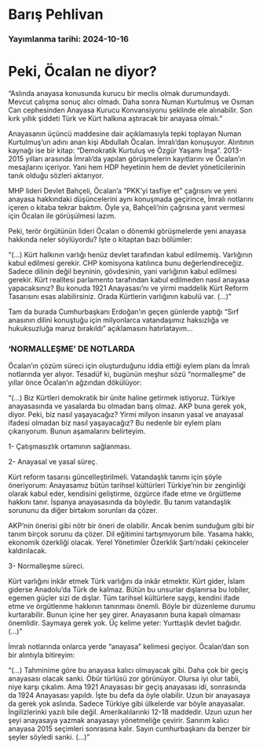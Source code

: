# Barış Pehlivan

### Yayımlanma tarihi: 2024-10-16

# Peki, Öcalan ne diyor?

“Aslında anayasa konusunda kurucu bir meclis olmak durumundaydı. Mevcut çalışma sonuç alıcı olmadı. Daha sonra Numan Kurtulmuş ve Osman Can cephesinden Anayasa Kurucu Konvansiyonu şeklinde ele alınabilir. Son kırk yıllık şiddeti Türk ve Kürt halkına aştıracak bir anayasa olmalı.”

Anayasanın üçüncü maddesine dair açıklamasıyla tepki toplayan Numan Kurtulmuş’un adını anan kişi Abdullah Öcalan. İmralı’dan konuşuyor. Alıntının kaynağı ise bir kitap: “Demokratik Kurtuluş ve Özgür Yaşamı İnşa”. 2013-2015 yılları arasında İmralı’da yapılan görüşmelerin kayıtlarını ve Öcalan’ın mesajlarını içeriyor. Yani hem HDP heyetinin hem de devlet yöneticilerinin tanık olduğu sözleri aktarıyor.

MHP lideri Devlet Bahçeli, Öcalan’a “PKK’yi tasfiye et” çağrısını ve yeni anayasa hakkındaki düşüncelerini aynı konuşmada geçirince, İmralı notlarını içeren o kitaba tekrar baktım. Öyle ya, Bahçeli’nin çağrısına yanıt vermesi için Öcalan ile görüşülmesi lazım.

Peki, terör örgütünün lideri Öcalan o dönemki görüşmelerde yeni anayasa hakkında neler söylüyordu? İşte o kitaptan bazı bölümler:

“(...) Kürt halkının varlığı henüz devlet tarafından kabul edilmemiş. Varlığının kabul edilmesi gerekir. CHP komisyona katılınca bunu değerlendireceğiz. Sadece dilinin değil beyninin, gövdesinin, yani varlığının kabul edilmesi gerekir. Kürt realitesi parlamento tarafından kabul edilmeden nasıl anayasa yapacaksınız? Bu konuda 1921 Anayasası’nı ve yirmi maddelik Kürt Reform Tasarısını esas alabilirsiniz. Orada Kürtlerin varlığının kabulü var. (...)”

Tam da burada Cumhurbaşkanı Erdoğan’ın geçen günlerde yaptığı “Sırf anasının dilini konuştuğu için milyonlarca vatandaşımız haksızlığa ve hukuksuzluğa maruz bırakıldı” açıklamasını hatırlatayım...


### ‘NORMALLEŞME’ DE NOTLARDA

Öcalan’ın çözüm süreci için oluşturduğunu iddia ettiği eylem planı da İmralı notlarında yer alıyor. Tesadüf ki, bugünün meşhur sözü “normalleşme” de yıllar önce Öcalan’ın ağzından dökülüyor:

“(...) Biz Kürtleri demokratik bir ünite haline getirmek istiyoruz. Türkiye anayasasında ve yasalarda bu olmadan barış olmaz. AKP buna gerek yok, diyor. Peki, biz nasıl yaşayacağız? Yirmi milyon insanın yasal ve anayasal ifadesi olmadan biz nasıl yaşayacağız? Bu nedenle bir eylem planı çıkarıyorum. Bunun aşamalarını belirteyim.

1- Çatışmasızlık ortamının sağlanması.

2- Anayasal ve yasal süreç.

Kürt reform tasarısı güncelleştirilmeli. Vatandaşlık tanımı için şöyle öneriyorum: Anayasamız bütün tarihsel kültürleri Türkiye’nin bir zenginliği olarak kabul eder, kendisini geliştirme, özgürce ifade etme ve örgütleme hakkını tanır. İspanya anayasasında da böyledir. Bu tanım vatandaşlık sorununu da diğer birtakım sorunları da çözer.

AKP’nin önerisi gibi nötr bir öneri de olabilir. Ancak benim sunduğum gibi bir tanım birçok sorunu da çözer. Dil eğitimini tartışmıyorum bile. Yasama hakkı, ekonomik özerkliği olacak. Yerel Yönetimler Özerklik Şartı’ndaki çekinceler kaldırılacak.

3- Normalleşme süreci.

Kürt varlığını inkâr etmek Türk varlığını da inkâr etmektir. Kürt gider, İslam giderse Anadolu’da Türk de kalmaz. Bütün bu unsurlar dışlanırsa bu lobiler, egemen güçler sizi de dışlar. Tüm tarihsel kültürlere saygı, kendini ifade etme ve örgütlenme hakkının tanınması önemli. Böyle bir düzenleme durumu kurtarabilir. Bunun içine her şey girer. Anayasanın buna kapalı olmaması önemlidir. Saymaya gerek yok. Üç kelime yeter: Yurttaşlık devlet bağıdır. (...)”

İmralı notlarında onlarca yerde “anayasa” kelimesi geçiyor. Öcalan’dan son bir alıntıyla bitireyim:

“(...) Tahminime göre bu anayasa kalıcı olmayacak gibi. Daha çok bir geçiş anayasası olacak sanki. Öbür türlüsü zor görünüyor. Olursa iyi olur tabii, niye karşı çıkalım. Ama 1921 Anayasası bir geçiş anayasası idi, sonrasında da 1924 Anayasası yapıldı. İşte bu defa da öyle olabilir. Uzun bir anayasaya da gerek yok aslında. Sadece Türkiye gibi ülkelerde var böyle anayasalar. İngilizlerinki yazılı bile değil. Amerikalılarınki 12-18 maddedir. Uzun uzun her şeyi anayasaya yazmak anayasayı yönetmeliğe çevirir. Sanırım kalıcı anayasa 2015 seçimleri sonrasına kalır. Sayın cumhurbaşkanı da benzer bir şeyler söyledi sanki. (...)”

